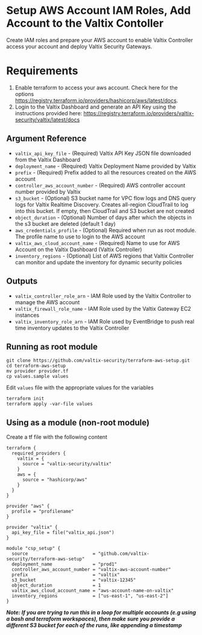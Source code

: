 # Setup AWS Account IAM Roles, Add Account to the Valtix Contoller
Create IAM roles and prepare your AWS account to enable Valtix Controller access your account and deploy Valtix Security Gateways.

# Requirements
1. Enable terraform to access your aws account. Check here for the options https://registry.terraform.io/providers/hashicorp/aws/latest/docs.
1. Login to the Valtix Dashboard and generate an API Key using the instructions provided here: https://registry.terraform.io/providers/valtix-security/valtix/latest/docs

## Argument Reference

* `valtix_api_key_file` - (Required) Valtix API Key JSON file downloaded from the Valtix Dashboard
* `deployment_name` - (Required) Valtix Deployment Name provided by Valtix
* `prefix` - (Required) Prefix added to all the resources created on the AWS account
* `controller_aws_account_number` - (Required) AWS controller account number provided by Valtix
* `s3_bucket` - (Optional) S3 bucket name for VPC flow logs and DNS query logs for Valtix Realtime Discovery. Creates all-region CloudTrail to log into this bucket. If empty, then CloudTrail and S3 bucket are not created
* `object_duration` - (Optional) Number of days after which the objects in the s3 bucket are deleted (default 1 day)
* `aws_credentials_profile` - (Optional) Required when run as root module. The profile name to use to login to the AWS account
* `valtix_aws_cloud_account_name` - (Required) Name to use for AWS Account on the Valtix Dashboard (Valtix Controller)
* `inventory_regions` - (Optional) List of AWS regions that Valtix Controller can monitor and update the inventory for dynamic security policies

## Outputs

* `valtix_controller_role_arn` - IAM Role used by the Valtix Controller to manage the AWS account
* `valtix_firewall_role_name` - IAM Role used by the Valtix Gateway EC2 instances
* `valtix_inventory_role_arn` - IAM Role used by EventBridge to push real time inventory updates to the Valtix Controller  

## Running as root module
```
git clone https://github.com/valtix-security/terraform-aws-setup.git
cd terraform-aws-setup
mv provider provider.tf
cp values.sample values
```

Edit `values` file with the appropriate values for the variables

```
terraform init
terraform apply -var-file values
```

## Using as a module (non-root module)

Create a tf file with the following content

```hcl
terraform {
  required_providers {
    valtix = {
      source = "valtix-security/valtix"
    }
    aws = {
      source = "hashicorp/aws"
    }
  }
}

provider "aws" {
  profile = "profilename"
}

provider "valtix" {
  api_key_file = file("valtix_api.json")
}

module "csp_setup" {
  source                        = "github.com/valtix-security/terraform-aws-setup"
  deployment_name               = "prod1"
  controller_aws_account_number = "valtix-aws-account-number"
  prefix                        = "valtix"
  s3_bucket                     = "valtix-12345"
  object_duration               = 1
  valtix_aws_cloud_account_name = "aws-account-name-on-valtix"
  inventory_regions             = ["us-east-1", "us-east-2"]
}
```

***Note: If you are trying to run this in a loop for multiple accounts (e.g using a bash and terraform workspaces), then make sure you provide a different S3 bucket for each of the runs, like appending a timestamp***